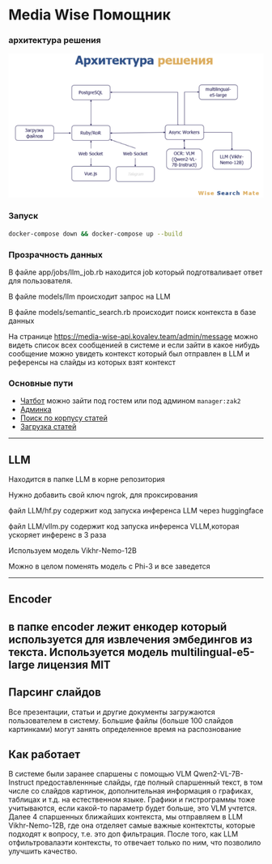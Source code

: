# Media Wise Помощник 

### архитектура решения
![img.png](public/img.png)

### Запуск
```bash
docker-compose down && docker-compose up --build
```

### Прозрачность данных
В файле app/jobs/llm_job.rb находится job который подготваливает ответ для пользователя.

В файле models/llm происходит запрос на LLM

В файле models/semantic_search.rb происходит поиск контекста в базе данных

На странице https://media-wise-api.kovalev.team/admin/message можно видеть список всех сообщенией 
в системе и если зайти в какое нибудь сообщение можно увидеть контекст который был отправлен в LLM и референсы на слайды из которых взят контекст
### Основные пути
- [Чатбот](https://media-wise.kovalev.team) можно зайти под гостем или под админом `manager:zak2`
- [Админка](https://media-wise-api.kovalev.team/admin)
- [Поиск по корпусу статей](https://media-wise-api.kovalev.team/articles)
- [Загрузка статей](https://media-wise-api.kovalev.team/articles/new)

------
## LLM
Находится в папке LLM в корне репозитория

Нужно добавить свой ключ ngrok, для проксирования

файл  LLM/hf.py содержит код запуска инференса LLM через huggingface

файл  LLM/vllm.py содержит код запуска инференса VLLM,которая ускоряет инференс в 3 раза

Используем модель Vikhr-Nemo-12B

Можно в целом поменять модель с Phi-3 и все заведется

-----
## Encoder
в папке encoder лежит енкодер который используется для извлечения эмбедингов из текста.
Используется модель multilingual-e5-large лицензия MIT
-----
## Парсинг слайдов
Все презентации, статьи и другие документы загружаются пользователем в систему. Большие файлы (больше 100 слайдов картинками) могут занять определенное время на распознование

## Как работает

В системе были заранее спаршены с помощью VLM Qwen2-VL-7B-Instruct предоставленнные слайды, где полный спаршенный текст, в том числе со слайдов картинок, дополнительная информация о графиках, таблицах и т.д. на естественном языке. Графики и гистрограммы тоже учитываются, если какой-то параметр будет больше, это VLM учтется. Далее 4 спаршенных ближайших контекста, мы отправляем в LLM Vikhr-Nemo-12B, где она отделяет самые важные контектсты, которые подходят к вопросу, т.е. это доп фильтрация. После того, как LLM отфильтровалаэти контексты, то отвечает только по ним, что позволило улучшить качество.